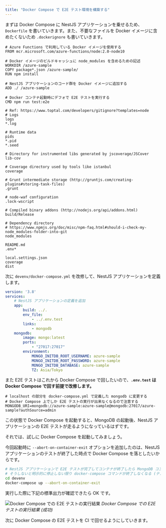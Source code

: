 ```yaml
---
title: "Docker Compose で E2E テスト環境を構築する"
---
```


まずは Docker Compose に NestJS アプリケーションを乗せるため、`Dockerfile` を書いていきます。また、不要なファイルを Docker イメージに含めたくないため `.dockerignore` も書いていきます。

```Dockerfile:Dockerfile
# Azure Functions で利用している Docker イメージを使用する
FROM mcr.microsoft.com/azure-functions/node:2.0-node10

# Docker イメージのビルドキャッシュに node_modules を含めるための記述
WORKDIR /azure-sample
COPY package*.json /azure-sample/
RUN npm install

# NestJS アプリケーションのコード群を Docker イメージに追加する
ADD ./ /azure-sample

# Docker コンテナ起動時にデフォで E2E テストを実行する
CMD npm run test:e2e
```

```.dockerignore:.dockerignore
# Ref: https://www.toptal.com/developers/gitignore?templates=node
# Logs
logs
*.log

# Runtime data
pids
*.pid
*.seed

# Directory for instrumented libs generated by jscoverage/JSCover
lib-cov

# Coverage directory used by tools like istanbul
coverage

# Grunt intermediate storage (http://gruntjs.com/creating-plugins#storing-task-files)
.grunt

# node-waf configuration
.lock-wscript

# Compiled binary addons (http://nodejs.org/api/addons.html)
build/Release

# Dependency directory
# https://www.npmjs.org/doc/misc/npm-faq.html#should-i-check-my-node_modules-folder-into-git
node_modules

README.md
.env*

local.settings.json
coverage
dist
```

次に `devenv/docker-compose.yml` を改修して、NestJS アプリケーションを定義します。

```yml:devenv/docker-compose.yml
version: '3.8'
services:
    # NestJS アプリケーションの定義を追加
    app:
        build: ../.
        env_file:
            - ../.env.test
        links:
            - mongodb
    mongodb:
        image: mongo:latest
        ports:
            - "27017:27017"
        environment:
            MONGO_INITDB_ROOT_USERNAME: azure-sample
            MONGO_INITDB_ROOT_PASSWORD: azure-sample
            MONGO_INITDB_DATABASE: azure-sample
            TZ: Asia/Tokyo
```

また E2E テストはこれから Docker Compose で回したいので、**`.env.test` は Docker Compose で回す前提で改修します。**

```dotenv:.env.test
# localhost の部分を docker-compose.yml で定義した mongodb に変更する
# Docker Compose 上でしか E2E テストの実行が出来なくなるので注意する
MONGODB_URI=mongodb://azure-sample:azure-sample@mongodb:27017/azure-sample?authSource=admin
```

この状態で Docker Compose を起動すると、MongoDB の起動後、NestJS アプリケーションの E2E テストが走るようになっているはずです。

それでは、試しに Docker Compose を起動してみましょう。

今回起動時に `--abort-on-container-exit` オプションを追加したのは、NestJS アプリケーションのテストが終了した時点で Docker Compose を落としたいからです。

```bash
# NestJS アプリケーションで E2E テストが完了してコンテナが終了したら MongoDB コンテナも含めて Docker 停止させたいので --abort-on-container-exit オプションを指定する
# そうしないと明示的に停止しない限り docker-compose コマンドが終了しなくなる (テストが終了したと同時にコマンドも終了してほしい)
cd devenv
docker-compose up --abort-on-container-exit
```

実行した際に下記の標準出力が確認できたら OK です。

![Docker Compose での E2E テストの実行結果](https://i.gyazo.com/018e0c0f34e74e68872c606eb870ea75.png)
*Docker Compose での E2E テストの実行結果 (成功)*

次に Docker Compose の E2E テストを CI で回せるようにしていきます。
